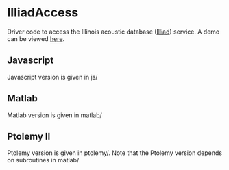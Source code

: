 IlliadAccess
============

Driver code to access the Illinois acoustic database ([Illiad](http://acoustic.ifp.illinois.edu)) service. A demo
can be viewed [here](http://vimeo.com/104966491).

## Javascript
Javascript version is given in js/

## Matlab
Matlab version is given in matlab/

## Ptolemy II
Ptolemy version is given in ptolemy/. Note that the Ptolemy version depends on subroutines in matlab/

